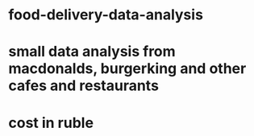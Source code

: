 # food-delivery-data-analysis
# small data analysis from macdonalds, burgerking and other cafes and restaurants
# cost in ruble
